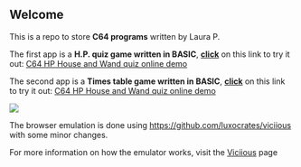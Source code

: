 ## Welcome

This is a repo to store **C64 programs** written by Laura P.

The first app is a **H.P. quiz game written in BASIC**, [**click**](https://zeratulok.github.io/c64/LoliC64.html) on this link to try it out: [C64 HP House and Wand quiz online demo](https://zeratulok.github.io/c64/LoliC64.html)

The second app is a **Times table game written in BASIC**, [**click**](https://zeratulok.github.io/c64/LoliC64TimesTables.html) on this link to try it out: [C64 HP House and Wand quiz online demo](https://zeratulok.github.io/c64/LoliC64TimesTables.html)


![](c64_harry_potter_quiz.gif)

The browser emulation is done using https://github.com/luxocrates/viciious with some minor changes.

For more information on how the emulator works, visit the [Viciious](https://github.com/luxocrates/viciious) page
